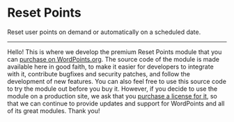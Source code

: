 # Reset Points

Reset user points on demand or automatically on a scheduled date.

---

Hello! This is where we develop the premium Reset Points module that you can [purchase on WordPoints.org](http://wordpoints.org/modules/reset-points/). The source code of the module is made available here in good faith, to make it easier for developers to integrate with it, contribute bugfixes and security patches, and follow the development of new features. You can also feel free to use this source code to try the module out before you buy it. However, if you decide to use the module on a production site, we ask that you [purchase a license for it](http://wordpoints.org/modules/reset-points/), so that we can continue to provide updates and support for WordPoints and all of its great modules. Thank you!
